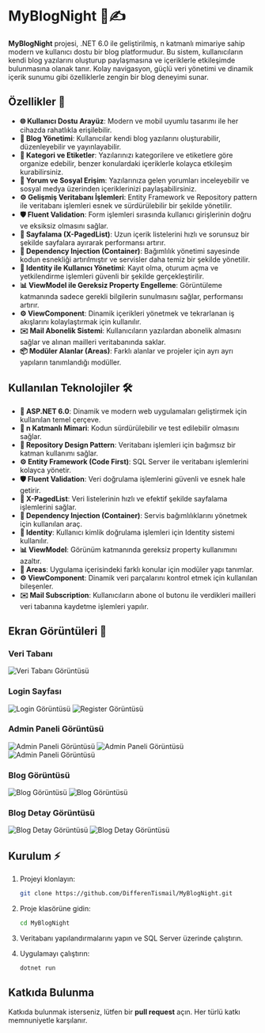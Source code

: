 # MyBlogNight 🌙✍️

**MyBlogNight** projesi, .NET 6.0 ile geliştirilmiş, n katmanlı mimariye sahip modern ve kullanıcı dostu bir blog platformudur. Bu sistem, kullanıcıların kendi blog yazılarını oluşturup paylaşmasına ve içeriklerle etkileşimde bulunmasına olanak tanır. Kolay navigasyon, güçlü veri yönetimi ve dinamik içerik sunumu gibi özelliklerle zengin bir blog deneyimi sunar.

## Özellikler 🚀  
- **🌐 Kullanıcı Dostu Arayüz**: Modern ve mobil uyumlu tasarımı ile her cihazda rahatlıkla erişilebilir.
- **📝 Blog Yönetimi**: Kullanıcılar kendi blog yazılarını oluşturabilir, düzenleyebilir ve yayınlayabilir.
- **📂 Kategori ve Etiketler**: Yazılarınızı kategorilere ve etiketlere göre organize edebilir, benzer konulardaki içeriklerle kolayca etkileşim kurabilirsiniz.
- **💬 Yorum ve Sosyal Erişim**: Yazılarınıza gelen yorumları inceleyebilir ve sosyal medya üzerinden içeriklerinizi paylaşabilirsiniz.
- **⚙️ Gelişmiş Veritabanı İşlemleri**: Entity Framework ve Repository pattern ile veritabanı işlemleri esnek ve sürdürülebilir bir şekilde yönetilir.
- **🛡️ Fluent Validation**: Form işlemleri sırasında kullanıcı girişlerinin doğru ve eksiksiz olmasını sağlar.
- **📄 Sayfalama (X-PagedList)**: Uzun içerik listelerini hızlı ve sorunsuz bir şekilde sayfalara ayırarak performansı artırır.
- **🔧 Dependency Injection (Container)**: Bağımlılık yönetimi sayesinde kodun esnekliği artırılmıştır ve servisler daha temiz bir şekilde yönetilir.
- **🔐 Identity ile Kullanıcı Yönetimi**: Kayıt olma, oturum açma ve yetkilendirme işlemleri güvenli bir şekilde gerçekleştirilir.
- **📊 ViewModel ile Gereksiz Property Engelleme**: Görüntüleme katmanında sadece gerekli bilgilerin sunulmasını sağlar, performansı artırır.
- **⚙️ ViewComponent**: Dinamik içerikleri yönetmek ve tekrarlanan iş akışlarını kolaylaştırmak için kullanılır.
- **✉️ Mail Abonelik Sistemi**: Kullanıcıların yazılardan abonelik almasını sağlar ve alınan mailleri veritabanında saklar.
- **📦 Modüler Alanlar (Areas)**: Farklı alanlar ve projeler için ayrı ayrı yapıların tanımlandığı modüller.

## Kullanılan Teknolojiler 🛠️

- **🔧 ASP.NET 6.0**: Dinamik ve modern web uygulamaları geliştirmek için kullanılan temel çerçeve.
- **🔗 n Katmanlı Mimari**: Kodun sürdürülebilir ve test edilebilir olmasını sağlar.
- **🔨 Repository Design Pattern**: Veritabanı işlemleri için bağımsız bir katman kullanımı sağlar.
- **⚙️ Entity Framework (Code First)**: SQL Server ile veritabanı işlemlerini kolayca yönetir.
- **🛡️ Fluent Validation**: Veri doğrulama işlemlerini güvenli ve esnek hale getirir.
- **📄 X-PagedList**: Veri listelerinin hızlı ve efektif şekilde sayfalama işlemlerini sağlar.
- **🔧 Dependency Injection (Container)**: Servis bağımlılıklarını yönetmek için kullanılan araç.
- **🔐 Identity**: Kullanıcı kimlik doğrulama işlemleri için Identity sistemi kullanılır.
- **📊 ViewModel**: Görünüm katmanında gereksiz property kullanımını azaltır.
- **📂 Areas**: Uygulama içerisindeki farklı konular için modüler yapı tanımlar.
- **⚙️ ViewComponent**: Dinamik veri parçalarını kontrol etmek için kullanılan bileşenler.
- **✉️ Mail Subscription**: Kullanıcıların abone ol butonu ile verdikleri mailleri veri tabanına kaydetme işlemleri yapılır.

## Ekran Görüntüleri 📸

### Veri Tabanı
![Veri Tabanı Görüntüsü](photos/Db.jpg)

### Login Sayfası
![Login Görüntüsü](photos/Login.jpg)
![Register Görüntüsü](photos/Register.jpg)

### Admin Paneli Görüntüsü
![Admin Paneli Görüntüsü](photos/Author/AuthorCategories.jpg)
![Admin Paneli Görüntüsü](photos/Author/AuthorMyArticle.jpg)
![Admin Paneli Görüntüsü](photos/Author/AuthorMyComment.jpg)

### Blog Görüntüsü
![Blog Görüntüsü](photos/Default/Default.jpg)
![Blog Görüntüsü](photos/Default/DefaultArticleList.jpg)

### Blog Detay Görüntüsü
![Blog Detay Görüntüsü](photos/ArticleDetail/ArticleDetailTopSide.jpg)
![Blog Detay Görüntüsü](photos/ArticleDetail/ArticleDetailBottomSide.jpg)

## Kurulum ⚡
1. Projeyi klonlayın:
   ```bash
   git clone https://github.com/DifferenTismail/MyBlogNight.git

2. Proje klasörüne gidin:
    ```bash
    cd MyBlogNight

3. Veritabanı yapılandırmalarını yapın ve SQL Server üzerinde çalıştırın.

4. Uygulamayı çalıştırın:
    ```bash
    dotnet run

## Katkıda Bulunma

Katkıda bulunmak isterseniz, lütfen bir **pull request** açın. Her türlü katkı memnuniyetle karşılanır.
